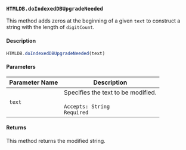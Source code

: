 ### `HTMLDB.doIndexedDBUpgradeNeeded`

This method adds zeros at the beginning of a given `text` to construct a string with the length of `digitCount`.

#### Description

```javascript
HTMLDB.doIndexedDBUpgradeNeeded(text)
```

#### Parameters

| Parameter Name             | Description                               |
| -------------------------- | ----------------------------------------- |
| `text` | Specifies the text to be modified.<br><br>`Accepts: String`<br>`Required` |

#### Returns

This method returns the modified string.